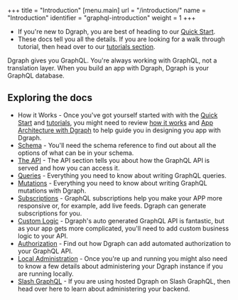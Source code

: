 +++
title = "Introduction"
[menu.main]
  url = "/introduction/"
  name = "Introduction"
  identifier = "graphql-introduction"
  weight = 1
+++

<!-- <p className="subheading font-weight-regular">All the nitty-gritty details about Dgraph GraphQL.</p>
<div className="border-bottom" /> -->

* If you're new to Dgraph, you are best of heading to our [Quick Start](/dgraph-graphql/quick-start).
* These docs tell you all the details.  If you are looking for a walk through tutorial, then head over to our [tutorials section](/tutorials/).


Dgraph gives you GraphQL.  You're always working with GraphQL, not a translation layer.  When you build an app with Dgraph, Dgraph is your GraphQL database.

## Exploring the docs

* How it Works - Once you've got yourself started with with the [Quick Start](/dgraph-graphql/quick-start) and [tutorials](/tutorials/), you might need to review [how it works](how-it-works) and [App Architecture with Dgraph](app-architectures) to help guide you in designing you app with Dgraph.
* [Schema](schema) - You'll need the schema reference to find out about all the options of what can be in your schema.
* [The API](api) - The API section tells you about how the GraphQL API is served and how you can access it.
* [Queries](queries) - Everything you need to know about writing GraphQL queries.
* [Mutations](mutations) - Everything you need to know about writing GraphQL mutations with Dgraph.
* [Subscriptions](subscriptions) - GraphQL subscriptions help you make your APP more responsive or, for example, add live feeds.  Dgraph can generate subscriptions for you.
* [Custom Logic](custom) - Dgraph's auto generated GraphQL API is fantastic, but as your app gets more complicated, you'll need to add custom business logic to your API.
* [Authorization](authorization) - Find out how Dgraph can add automated authorization to your GraphQL API.
* [Local Administration](admin) - Once you're up and running you might also need to know a few details about administering your Dgraph instance if you are running locally.  
* [Slash GraphQL](/slash-graphql/administering-your-backend) - If you are using hosted Dgraph on Slash GraphQL, then head over here to learn about administering your backend.